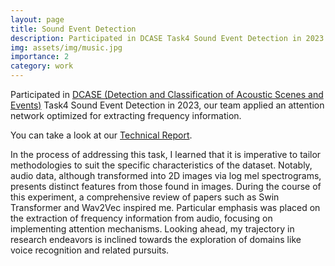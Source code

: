 ```yaml
---
layout: page
title: Sound Event Detection
description: Participated in DCASE Task4 Sound Event Detection in 2023
img: assets/img/music.jpg
importance: 2
category: work
---
```


Participated in <a href="https://dcase.community/challenge2023/index">DCASE (Detection and Classification of Acoustic Scenes and Events)</a> Task4 Sound Event Detection in 2023, our team applied an attention network optimized for extracting frequency information. 

You can take a look at our <a href="/assets/pdf/DCASE_2023_T4_report.pdf">Technical Report</a>.

In the process of addressing this task, I learned that it is imperative to tailor methodologies to suit the specific characteristics of the dataset. Notably, audio data, although transformed into 2D images via log mel spectrograms, presents distinct features from those found in images. During the course of this experiment, a comprehensive review of papers such as Swin Transformer and Wav2Vec inspired me. Particular emphasis was placed on the extraction of frequency information from audio, focusing on implementing attention mechanisms. Looking ahead, my trajectory in research endeavors is inclined towards the exploration of domains like voice recognition and related pursuits.